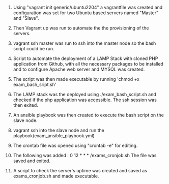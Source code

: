 1. Using "vagrant init generic/ubuntu2204" a vagrantfile was created and configuration was set for two Ubuntu based servers named "Master" and "Slave".

2. Then Vagrant up was run to automate the the provisioning of the servers.

3. vagrant ssh master was run to ssh into the master node so the bash script could be run.

4. Script to automate the deployment of a LAMP Stack with cloned PHP application from Github, with all the necessary packages to be installed and to configure Apache web server and MYSQL was created.

5. The script was then made executable by running 'chmod +x exam_bash_sript.sh' 

6. The LAMP stack was the deployed using ./exam_bash_script.sh and checked if the php application was accessible. The ssh session was then exited.

7. An ansible playbook was then created to execute the bash script on the slave node.

8. vagrant ssh into the slave node and run the playbook(exam_ansible_playbook.yml) 

9. The crontab file was opened using "crontab -e" for editing.

10. The following was added : 0  12 * * * /exams_cronjob.sh  The file was saved and exited.

11. A script to check the server's uptime was created and saved as exams_cronjob.sh and made executable.



